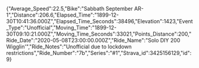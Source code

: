 {"Average_Speed":22.5,"Bike":"Sabbath September AR-1","Distance":206.6,"Elapsed_Time":"1899-12-30T10:41:36.000Z","Elapsed_Time_Seconds":38496,"Elevation":1423,"Event_Type":"Unofficial","Moving_Time":"1899-12-30T09:10:21.000Z","Moving_Time_Seconds":33021,"Points_Distance":200,"Ride_Date":"2020-05-08T23:00:00.000Z","Ride_Name":"Solo DIY 200 Wigglin'","Ride_Notes":"Unofficial due to lockdown restrictions","Ride_Number":"7b","Series":"#1","Strava_id":3425156129,"id":9}